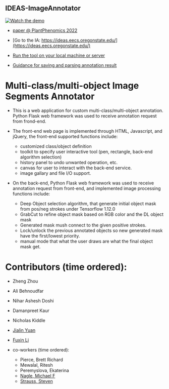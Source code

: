 ## IDEAS-ImageAnnotator
[![Watch the demo](https://i.ytimg.com/vi/9Nu74INL5CA/hqdefault.jpg)](https://www.youtube.com/watch?v=9Nu74INL5CA&feature=youtu.be)

+ [paper @ PlantPhenomics 2022](https://spj.science.org/doi/10.34133/2022/9893639?permanently=true)

+ [Go to the IA: https://ideas.eecs.oregonstate.edu/](https://ideas.eecs.oregonstate.edu/)


+ [Run the tool on your local machine or server](runLocally.md)

+ [Guidance for saving and parsing annotation result](afterAnnotation.md)

# Multi-class/multi-object Image Segments Annotator
+ This is a web application for custom multi-class/multi-object annotation. Python Flask web framework was used to receive annotation request from frond-end. 
+ The front-end web page is implemented through HTML, Javascript, and jQuery, the front-end supported functions include:
    - customized class/object definition
    - toolkit to specify user interactive tool (pen, rectangle, back-end algorithm selection)
    - history panel to undo unwanted operation, etc.
    - canvas for user to interact with the back-end service.
    - image gallary and file I/O support.

+ On the back-end, Python Flask web framework was used to receive annotation request from front-end, and implemented image processing functions include:
    - Deep Object selection algorithm, that generate initial object mask from pos/neg strokes under Tensorflow 1.12.0
    - GrabCut to refine object mask based on RGB color and the DL object mask
    - Generated mask mush connect to the given positive strokes.
    - Lock/unlock the previous annotated objects so new generated mask have the first/lowest priority.
    - manual mode that what the user draws are what the final object mask get.

# Contributors (time ordered):
- Zheng Zhou
- Ali Behnoudfar
- Nihar Ashesh Doshi
- Damanpreet Kaur
- Nicholas Kiddle
- [Jialin Yuan](https://jia2lin3yuan1.github.io/)
- [Fuxin Li](https://web.engr.oregonstate.edu/~lif/)

- co-workers (time ordered):
    + Pierce, Brett Richard
    + Mewalal, Ritesh
    + Peremyslova, Ekaterina
    + [Nagle, Michael F](https://directory.forestry.oregonstate.edu/people/nagle-michael)
    + [Strauss, Steven](https://directory.forestry.oregonstate.edu/people/strauss-steven)

